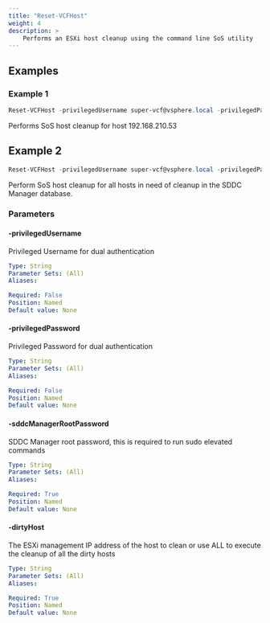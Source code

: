 ```yaml
---
title: "Reset-VCFHost"
weight: 4
description: >
    Performs an ESXi host cleanup using the command line SoS utility
---
```


## Examples
### Example 1
``` powershell
Reset-VCFHost -privilegedUsername super-vcf@vsphere.local -privilegedPassword "VMware1!" -sddcManagerRootPassword "VMware1!"-dirtyHost 192.168.210.53
```
Performs SoS host cleanup for host 192.168.210.53

## Example 2
``` powershell
Reset-VCFHost -privilegedUsername super-vcf@vsphere.local -privilegedPassword "VMware1!" -sddcManagerRootPassword "VMware1!" -dirtyHost all
```
Perform SoS host cleanup for all hosts in need of cleanup in the SDDC Manager database.

### Parameters

#### -privilegedUsername
Privileged Username for dual authentication

```yaml
Type: String
Parameter Sets: (All)
Aliases:

Required: False
Position: Named
Default value: None
```

#### -privilegedPassword
Privileged Password for dual authentication

```yaml
Type: String
Parameter Sets: (All)
Aliases:

Required: False
Position: Named
Default value: None
```

#### -sddcManagerRootPassword
SDDC Manager root password, this is required to run sudo elevated commands

```yaml
Type: String
Parameter Sets: (All)
Aliases:

Required: True
Position: Named
Default value: None
```

#### -dirtyHost
The ESXi management IP address of the host to clean or use ALL to execute the cleanup of all the dirty hosts

```yaml
Type: String
Parameter Sets: (All)
Aliases:

Required: True
Position: Named
Default value: None
```
